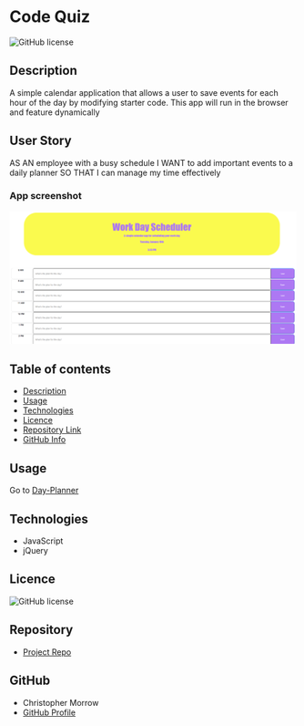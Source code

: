 # Code Quiz

![GitHub license](https://img.shields.io/badge/license-MIT-blue.svg)

## Description 

A simple calendar application that allows a user to save events for each hour of the day by modifying starter code. This app will run in the browser and feature dynamically


## User Story

AS AN employee with a busy schedule
I WANT to add important events to a daily planner
SO THAT I can manage my time effectively


### App screenshot

![AppPhoto](./Assets/image.png)   

## Table of contents

- [Description](#Description)
- [Usage](#Usage)
- [Technologies](#Technologies)
- [Licence](#Licence)
- [Repository Link](#Repository)
- [GitHub Info](#GitHub) 

## Usage

Go to [Day-Planner](https://morrow7564.github.io/Day-Planner/) 


## Technologies
* JavaScript
* jQuery


## Licence

![GitHub license](https://img.shields.io/badge/license-MIT-blue.svg)


## Repository

- [Project Repo](https://github.com/morrow7564/Day-Planner)


## GitHub

- Christopher Morrow
- [GitHub Profile](https://github.com/morrow7564)


